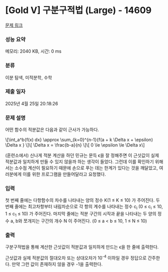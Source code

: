 # [Gold V] 구분구적법 (Large) - 14609 

[문제 링크](https://www.acmicpc.net/problem/14609) 

### 성능 요약

메모리: 2040 KB, 시간: 0 ms

### 분류

이분 탐색, 미적분학, 수학

### 제출 일자

2025년 4월 25일 20:18:26

### 문제 설명

<p>어떤 함수의 적분값은 다음과 같이 근사가 가능하다.</p>

<p>\[\int_a^b{f(x) dx} \approx  \sum_{k=0}^{n-1}{f(a + k \Delta x + \epsilon) \Delta x } \]\[ \Delta x = \frac{b-a}{n} \]\[ 0 \le \epsilon \le \Delta x\]</p>

<p>(훈련소에서) 신나게 적분 계산을 하던 민규는 문득 ϵ을 잘 정해주면 이 근삿값이 실제 적분값과 일치하게 만들 수 있지 않을까 하는 생각이 들었다. 그런데 이를 확인하기 위해서는 소수점 계산이 필요하기 때문에 손으로 푸는 데는 한계가 있다는 것을 깨달았고, 여러분에게 이를 위한 프로그램을 만들어달라고 요청했다.</p>

### 입력 

 <p>첫 번째 줄에는 다항함수의 차수를 나타내는 양의 정수 K(1 ≤ K ≤ 10) 가 주어진다. 두 번째 줄에는 최고차항부터 내림차순으로 각 항의 계수를 나타내는 정수 c<sub>i</sub> (0 ≤ c<sub>i</sub> ≤ 10, 1 ≤ c<sub>1</sub> ≤ 10) 가 주어진다. 마지막 줄에는 적분 구간의 시작과 끝을 나타내는 두 양의 정수 a, b와 쪼개지는 구간의 개수 N 이 주어진다. (0 ≤ a < b ≤ 10, 1 ≤ N ≤ 10)</p>

### 출력 

 <p>구분구적법을 통해 계산한 근삿값이 적분값과 일치하게 만드는 ϵ을 한 줄에 출력한다.</p>

<p>근삿값과 실제 적분값의 절대오차 또는 상대오차가 10<sup>-4</sup> 이하일 경우 정답으로 간주한다. 만약 그런 값이 존재하지 않을 경우 -1을 출력한다.</p>

